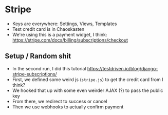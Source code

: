 # Stripe

* Keys are everywhere: Settings, Views, Templates
* Test credit card is in Chaoskasten
* We're using this is a payment widget, I think: https://stripe.com/docs/billing/subscriptions/checkout

## Setup / Random shit

* In the second run, I did this tutorial <https://testdriven.io/blog/django-stripe-subscriptions/>
* First, we defined some weird js (`stripe.js`) to get the credit card from I think?
* We hooked that up with some even weirder AJAX (?) to pass the public key
* From there, we redirect to success or cancel
* Then we use webhooks to actually confirm payment
